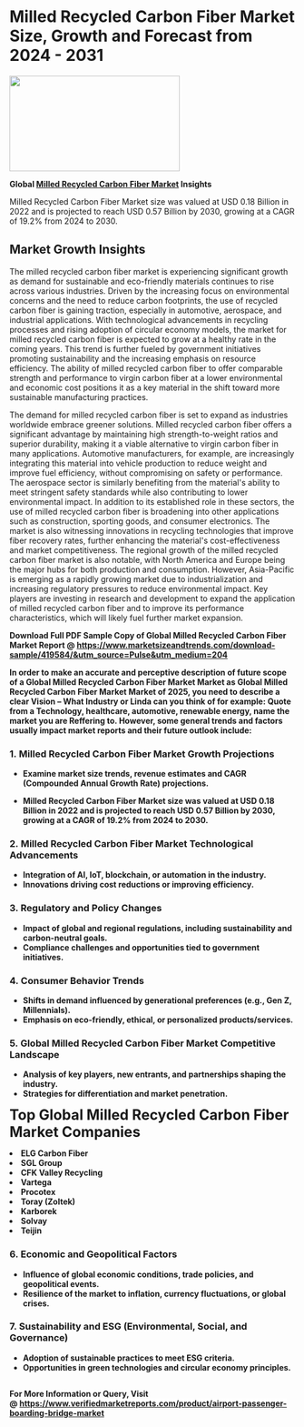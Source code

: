 <H1>Milled Recycled Carbon Fiber Market Size, Growth and Forecast from 2024 - 2031</H1><img class="aligncenter size-medium wp-image-584254" src="https://thirdeyenews.in/wp-content/uploads/2024/09/Global-Market-Research-300x168.jpeg" alt="" width="300" height="168" /><p><strong>Global&nbsp;<a href="https://www.marketsizeandtrends.com/download-sample/419584/&amp;utm_source=Pulse&amp;utm_medium=204">Milled Recycled Carbon Fiber Market</a> Insights</strong></p><p>Milled Recycled Carbon Fiber Market size was valued at USD 0.18 Billion in 2022 and is projected to reach USD 0.57 Billion by 2030, growing at a CAGR of 19.2% from 2024 to 2030.</p><p><h2>Market Growth Insights</h2> <p>The milled recycled carbon fiber market is experiencing significant growth as demand for sustainable and eco-friendly materials continues to rise across various industries. Driven by the increasing focus on environmental concerns and the need to reduce carbon footprints, the use of recycled carbon fiber is gaining traction, especially in automotive, aerospace, and industrial applications. With technological advancements in recycling processes and rising adoption of circular economy models, the market for milled recycled carbon fiber is expected to grow at a healthy rate in the coming years. This trend is further fueled by government initiatives promoting sustainability and the increasing emphasis on resource efficiency. The ability of milled recycled carbon fiber to offer comparable strength and performance to virgin carbon fiber at a lower environmental and economic cost positions it as a key material in the shift toward more sustainable manufacturing practices.</p> <p><strong></strong></p> <p>The demand for milled recycled carbon fiber is set to expand as industries worldwide embrace greener solutions. Milled recycled carbon fiber offers a significant advantage by maintaining high strength-to-weight ratios and superior durability, making it a viable alternative to virgin carbon fiber in many applications. Automotive manufacturers, for example, are increasingly integrating this material into vehicle production to reduce weight and improve fuel efficiency, without compromising on safety or performance. The aerospace sector is similarly benefiting from the material's ability to meet stringent safety standards while also contributing to lower environmental impact. In addition to its established role in these sectors, the use of milled recycled carbon fiber is broadening into other applications such as construction, sporting goods, and consumer electronics. The market is also witnessing innovations in recycling technologies that improve fiber recovery rates, further enhancing the material's cost-effectiveness and market competitiveness. The regional growth of the milled recycled carbon fiber market is also notable, with North America and Europe being the major hubs for both production and consumption. However, Asia-Pacific is emerging as a rapidly growing market due to industrialization and increasing regulatory pressures to reduce environmental impact. Key players are investing in research and development to expand the application of milled recycled carbon fiber and to improve its performance characteristics, which will likely fuel further market expansion.</p> <p><strong></p><p><span class=""><strong>Download Full PDF Sample Copy of Global Milled Recycled Carbon Fiber Market Report</strong> @ <a href="https://www.marketsizeandtrends.com/download-sample/419584/&amp;utm_source=Pulse&amp;utm_medium=204" target="_blank">https://www.marketsizeandtrends.com/download-sample/419584/&amp;utm_source=Pulse&amp;utm_medium=204</a></span></p><p>In order to make an accurate and perceptive description of future scope of a Global&nbsp;Milled Recycled Carbon Fiber Market Market as Global&nbsp;Milled Recycled Carbon Fiber Market Market of 2025, you need to describe a clear Vision &ndash; What Industry or Linda can you think of for example: Quote from a Technology, healthcare, automotive, renewable energy, name the market you are Reffering to. However, some general trends and factors usually impact market reports and their future outlook include:</p><h3>1.&nbsp;<strong>Milled Recycled Carbon Fiber Market Growth Projections</strong></h3><ul><li>Examine market size trends, revenue estimates and CAGR (Compounded Annual Growth Rate) projections.</li><li><p>Milled Recycled Carbon Fiber Market size was valued at USD 0.18 Billion in 2022 and is projected to reach USD 0.57 Billion by 2030, growing at a CAGR of 19.2% from 2024 to 2030.</p></li></ul><h3>2.&nbsp;<strong>Milled Recycled Carbon Fiber Market Technological Advancements</strong></h3><ul><li>Integration of AI, IoT, blockchain, or automation in the industry.</li><li>Innovations driving cost reductions or improving efficiency.</li></ul><h3>3.&nbsp;<strong>Regulatory and Policy Changes</strong></h3><ul><li>Impact of global and regional regulations, including sustainability and carbon-neutral goals.</li><li>Compliance challenges and opportunities tied to government initiatives.</li></ul><h3>4.&nbsp;<strong>Consumer Behavior Trends</strong></h3><ul><li>Shifts in demand influenced by generational preferences (e.g., Gen Z, Millennials).</li><li>Emphasis on eco-friendly, ethical, or personalized products/services.</li></ul><h3>5.&nbsp;<strong>Global Milled Recycled Carbon Fiber Market Competitive Landscape</strong></h3><ul><li>Analysis of key players, new entrants, and partnerships shaping the industry.</li><li>Strategies for differentiation and market penetration.</li></ul><p data-pm-slice="1 1 []"><span style="color: inherit; font-family: inherit; font-size: 25px;">Top Global Milled Recycled Carbon Fiber Market Companies</span></p><div class="" data-test-id=""><p><li>ELG Carbon Fiber</li><li> SGL Group</li><li> CFK Valley Recycling</li><li> Vartega</li><li> Procotex</li><li> Toray (Zoltek)</li><li> Karborek</li><li> Solvay</li><li> Teijin</li></p></div><h3>6.&nbsp;<strong>Economic and Geopolitical Factors</strong></h3><ul><li>Influence of global economic conditions, trade policies, and geopolitical events.</li><li>Resilience of the market to inflation, currency fluctuations, or global crises.</li></ul><h3>7.&nbsp;<strong>Sustainability and ESG (Environmental, Social, and Governance)</strong></h3><ul><li>Adoption of sustainable practices to meet ESG criteria.</li><li>Opportunities in green technologies and circular economy principles.</li></ul><h2><strong style="font-size: 14px;">For More Information or Query, Visit @&nbsp;</strong><a style="background-color: #ffffff; font-size: 14px;" href="https://www.marketsizeandtrends.com/report/milled-recycled-carbon-fiber-market/" target="_blank">https://www.verifiedmarketreports.com/product/airport-passenger-boarding-bridge-market</a></h2>
